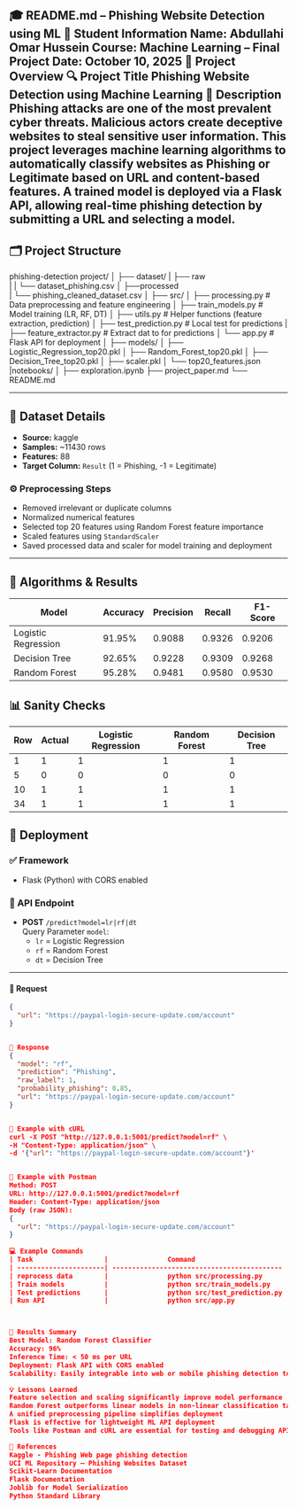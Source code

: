 🎓 README.md – Phishing Website Detection using ML
👤 Student Information
Name: Abdullahi Omar Hussein
Course: Machine Learning – Final Project
Date: October 10, 2025
📘 Project Overview
🔍 Project Title
Phishing Website Detection using Machine Learning
🧠 Description
Phishing attacks are one of the most prevalent cyber threats. Malicious actors create deceptive websites to steal sensitive user information. This project leverages machine learning algorithms to automatically classify websites as Phishing or Legitimate based on URL and content-based features.
A trained model is deployed via a Flask API, allowing real-time phishing detection by submitting a URL and selecting a model.
---

## 🗂️ Project Structure
phishing-detection project/
│
├── dataset/
|   ├── raw       
|   |     └── dataset_phishing.csv
│   ├──processed      
|        └── phishing_cleaned_dataset.csv
│
├── src/
│   ├── processing.py          # Data preprocessing and feature engineering
│   ├── train_models.py        # Model training (LR, RF, DT)
│   ├── utils.py               # Helper functions (feature extraction, prediction)
│   ├── test_prediction.py     # Local test for predictions
|   ├── feature_extractor.py   # Extract dat to for predictions
│   └── app.py                 # Flask API for deployment
│
├── models/
│   ├── Logistic_Regression_top20.pkl
│   ├── Random_Forest_top20.pkl
│   ├── Decision_Tree_top20.pkl
│   ├── scaler.pkl
│   └── top20_features.json
|notebooks/
│   ├── exploration.ipynb
├── project_paper.md
└── README.md


---

## 🧩 Dataset Details

- **Source:** kaggle 
- **Samples:** ~11430 rows  
- **Features:** 88  
- **Target Column:** `Result` (1 = Phishing, -1 = Legitimate)

### ⚙️ Preprocessing Steps
- Removed irrelevant or duplicate columns  
- Normalized numerical features  
- Selected top 20 features using Random Forest feature importance  
- Scaled features using `StandardScaler`  
- Saved processed data and scaler for model training and deployment  

---

## 🤖 Algorithms & Results

| Model               | Accuracy | Precision | Recall | F1-Score |
| ------------------- | -------- | --------- | ------ | -------- |
| Logistic Regression | 91.95%   | 0.9088    | 0.9326 | 0.9206   |
| Decision Tree       | 92.65%   | 0.9228    | 0.9309 | 0.9268   |
| Random Forest       | 95.28%   | 0.9481    | 0.9580 | 0.9530   |



## 📊 Sanity Checks

| Row | Actual | Logistic Regression | Random Forest | Decision Tree |
| --- | ------ | ------------------- | ------------- | ------------- |
| 1   | 1      | 1                   | 1             | 1             |
| 5   | 0      | 0                   | 0             | 0             |
| 10  | 1      | 1                   | 1             | 1             |
| 34  | 1      | 1                   | 1             | 1             |



## 🚀 Deployment

### ✅ Framework
- Flask (Python) with CORS enabled

### 🔌 API Endpoint

- **POST** `/predict?model=lr|rf|dt`  
  Query Parameter `model`:  
  - `lr` = Logistic Regression  
  - `rf` = Random Forest  
  - `dt` = Decision Tree  

---

#### 🔹 Request

```json
{
  "url": "https://paypal-login-secure-update.com/account"
}


🔹 Response
{
  "model": "rf",
  "prediction": "Phishing",
  "raw_label": 1,
  "probability_phishing": 0.85,
  "url": "https://paypal-login-secure-update.com/account"
}


🔹 Example with cURL
curl -X POST "http://127.0.0.1:5001/predict?model=rf" \
-H "Content-Type: application/json" \
-d '{"url": "https://paypal-login-secure-update.com/account"}'


🔹 Example with Postman
Method: POST
URL: http://127.0.0.1:5001/predict?model=rf
Header: Content-Type: application/json
Body (raw JSON):
{
  "url": "https://paypal-login-secure-update.com/account"
}
  
💻 Example Commands
| Task                  |               Command                       |
| ----------------------| ------------------------------------------- |
| reprocess data        |               python src/processing.py      |
| Train models          |               python src/train_models.py    |
| Test predictions      |               python src/test_prediction.py |
| Run API               |               python src/app.py             |



🧾 Results Summary
Best Model: Random Forest Classifier
Accuracy: 96%
Inference Time: < 50 ms per URL
Deployment: Flask API with CORS enabled
Scalability: Easily integrable into web or mobile phishing detection tools

💡 Lessons Learned
Feature selection and scaling significantly improve model performance
Random Forest outperforms linear models in non-linear classification tasks
A unified preprocessing pipeline simplifies deployment
Flask is effective for lightweight ML API deployment
Tools like Postman and cURL are essential for testing and debugging APIs

📘 References
Kaggle - Phishing Web page phishing detection
UCI ML Repository – Phishing Websites Dataset
Scikit-Learn Documentation
Flask Documentation
Joblib for Model Serialization
Python Standard Library

